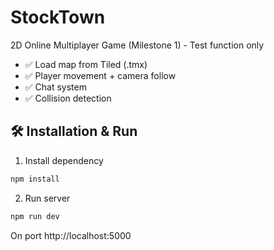 # StockTown

2D Online Multiplayer Game (Milestone 1) - Test function only

- ✅ Load map from Tiled (.tmx)
- ✅ Player movement + camera follow
- ✅ Chat system
- ✅ Collision detection

## 🛠 Installation & Run

1. Install dependency
```bash
npm install
```

2. Run server
```bash
npm run dev
```

On port http://localhost:5000